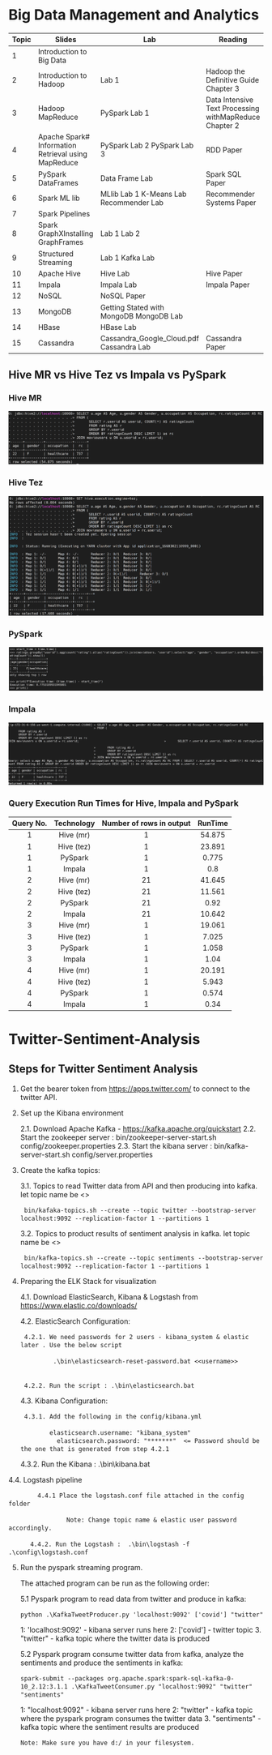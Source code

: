 # Big Data Management and Analytics

| Topic | Slides                                               | Lab                                       | Reading                                                |
|-------|------------------------------------------------------|-------------------------------------------|--------------------------------------------------------|
| 1     | Introduction to Big Data                             |                                           |                                                        |
| 2     | Introduction to Hadoop                               | Lab 1                                     | Hadoop the Definitive Guide  Chapter 3                 |
| 3     | Hadoop MapReduce                                     | PySpark Lab 1                             | Data Intensive Text Processing withMapReduce Chapter 2 |
| 4     | Apache Spark#  Information Retrieval using MapReduce | PySpark Lab 2 PySpark Lab 3               | RDD Paper                                              |
| 5     | PySpark DataFrames                                   | Data Frame Lab                            | Spark SQL Paper                                        |
| 6     | Spark ML lib                                         | MLlib Lab 1  K-Means Lab  Recommender Lab | Recommender Systems Paper                              |
| 7     | Spark Pipelines                                      |                                           |                                                        |
| 8     | Spark GraphXInstalling GraphFrames                   | Lab 1  Lab 2                              |                                                        |
| 9     | Structured Streaming                                 | Lab 1  Kafka Lab                          |                                                        |
| 10    | Apache Hive                                          | Hive Lab                                  | Hive Paper                                             |
| 11    | Impala                                               | Impala Lab                                | Impala Paper                                           |
| 12    | NoSQL                                                | NoSQL Paper                               |                                                        |
| 13    | MongoDB                                              | Getting Stated with MongoDB MongoDB Lab   |                                                        |
| 14    | HBase                                                | HBase Lab                                 |                                                        |
| 15    | Cassandra                                            | Cassandra_Google_Cloud.pdf Cassandra Lab  | Cassandra Paper                                        |

## Hive MR vs Hive Tez vs Impala vs PySpark

### Hive MR

<p>
  <img src="./HiveAndImpala/Screenshots/Q1_1_HiveMR.png" alt="Hive MR"/>
</p>

### Hive Tez

<p>
  <img src="./HiveAndImpala/Screenshots/Q1_2_HiveTez_W1.png" alt="Hive Tez"/>
</p>

### PySpark

<p>
  <img src="./HiveAndImpala/Screenshots/Q1_3_PySpark.png" alt="PySpark"/>
</p>

### Impala

<p>
  <img src="./HiveAndImpala/Screenshots/Q1_4_Impala.png" alt="Impala"/>
</p>

### Query Execution Run Times for Hive, Impala and PySpark

| Query No. | Technology | Number of   rows       in output | RunTime |
|:---------:|:----------:|:--------------------------------:|:-------:|
|     1     | Hive (mr)  |                1                 | 54.875  |
|     1     | Hive (tez) |                1                 | 23.891  |
|     1     |  PySpark	  |                1                 |  0.775  |
|     1     |   Impala   |                1                 |   0.8   |
|     2     | Hive (mr)  |                21                | 41.645  |
|     2     | Hive (tez) |                21                | 11.561  |
|     2     |  PySpark	  |                21                |  0.92   |
|     2     |   Impala   |                21                | 10.642  |
|     3     | Hive (mr)  |                1                 | 19.061  |
|     3     | Hive (tez) |                1                 |  7.025  |
|     3     |  PySpark	  |                1                 |  1.058  |
|     3     |   Impala   |                1                 |  1.04   |
|     4     | Hive (mr)  |                1                 | 20.191  |
|     4     | Hive (tez) |                1                 |  5.943  |
|     4     |  PySpark	  |                1                 |  0.574  |
|     4     |   Impala   |                1                 |  0.34   |

# Twitter-Sentiment-Analysis

## Steps for Twitter Sentiment Analysis

1. Get the bearer token from https://apps.twitter.com/ to connect to the twitter API.

2. Set up the Kibana environment

   2.1. Download Apache Kafka - https://kafka.apache.org/quickstart
   2.2. Start the zookeeper server  : bin/zookeeper-server-start.sh config/zookeeper.properties
   2.3. Start the kibana server :  bin/kafka-server-start.sh config/server.properties

3. Create the kafka topics:

   3.1. Topics to read Twitter data from API and then producing into kafka. let topic name be <<twitter>>

   	    bin/kafaka-topics.sh --create --topic twitter --bootstrap-server localhost:9092 --replication-factor 1 --partitions 1

   3.2. Topics to product results of sentiment analysis in kafka. let topic name be <<sentiments>>

        bin/kafka-topics.sh --create --topic sentiments --bootstrap-server localhost:9092 --replication-factor 1 --partitions 1


4. Preparing the ELK Stack for visualization

   4.1. Download ElasticSearch, Kibana & Logstash from https://www.elastic.co/downloads/

   4.2. ElasticSearch Configuration:

   		4.2.1. We need passwords for 2 users - kibana_system & elastic later . Use the below script
   		
   		        .\bin\elasticsearch-reset-password.bat <<username>>
   				
   		
   		4.2.2. Run the script : .\bin\elasticsearch.bat

   4.3. Kibana Configuration:

   		4.3.1. Add the following in the config/kibana.yml
   		
   		       elasticsearch.username: "kibana_system"
   			     elasticsearch.password: "*******"  <= Password should be the one that is generated from step 4.2.1
   			   
   	  4.3.2. Run the Kibana : .\bin\kibana.bat

4.4. Logstash pipeline

			4.4.1 Place the logstash.conf file attached in the config folder
			
				    Note: Change topic name & elastic user password accordingly.
				  
		  4.4.2. Run the Logstash :  .\bin\logstash -f .\config\logstash.conf

5. Run the pyspark streaming program.

   The attached program can be run as the following order:

   5.1 Pyspark program to read data from twitter and produce in kafka:

       python .\KafkaTweetProducer.py 'localhost:9092' ['covid'] "twitter"

   1: 'localhost:9092' - kibana server runs here
   2: ['covid'] - twitter topic
    3. "twitter" - kafka topic where the twitter data is produced

   5.2 Pyspark program consume twitter data from kafka, analyze the sentiments and produce the sentiments in kafka:

       spark-submit --packages org.apache.spark:spark-sql-kafka-0-10_2.12:3.1.1 .\KafkaTweetConsumer.py "localhost:9092" "twitter" "sentiments"

   1: "localhost:9092" - kibana server runs here
   2: "twitter" - kafka topic where the pyspark program consumes the twitter data
    3. "sentiments" - kafka topic where the sentiment results are produced

       Note: Make sure you have d:/ in your filesystem.

